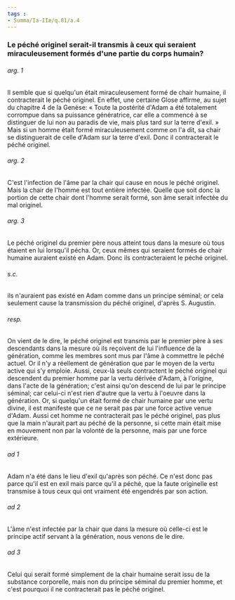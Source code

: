 ```yaml
---
tags : 
- Summa/Ia-IIæ/q.81/a.4
---
```


### Le péché originel serait-il transmis à ceux qui seraient miraculeusement formés d'une partie du corps humain?

###### arg. 1
Il semble que si quelqu'un était miraculeusement formé de chair humaine, il contracterait le péché originel. En effet, une certaine Glose affirme, au sujet du chapitre 4 de la Genèse: « Toute la postérité d'Adam a été totalement corrompue dans sa puissance génératrice, car elle a commencé à se distinguer de lui non au paradis de vie, mais plus tard sur la terre d'exil. » Mais si un homme était formé miraculeusement comme on l'a dit, sa chair se distinguerait de celle d'Adam sur la terre d'exil. Donc il contracterait le péché originel. 

###### arg. 2
C'est l'infection de l'âme par la chair qui cause en nous le péché originel. Mais la chair de l'homme est tout entière infectée. Quelle que soit donc la portion de cette chair dont l'homme serait formé, son âme serait infectée du mal originel. 

###### arg. 3
Le péché originel du premier père nous atteint tous dans la mesure où tous étaient en lui lorsqu'il pécha. Or, ceux mêmes qui seraient formés de chair humaine auraient existé en Adam. Donc ils contracteraient le péché originel. 

###### s.c.
ils n'auraient pas existé en Adam comme dans un principe séminal; or cela seulement cause la transmission du péché originel, d'après S. Augustin. 

###### resp.
On vient de le dire, le péché originel est transmis par le premier père à ses descendants dans la mesure où ils reçoivent de lui l'influence de la génération, comme les membres sont mus par l'âme à commettre le péché actuel. Or il n'y a réellement de génération que par le moyen de la vertu active qui s'y emploie. Aussi, ceux-là seuls contractent le péché originel qui descendent du premier homme par la vertu dérivée d'Adam, à l'origine, dans l'acte de la génération; c'est ainsi qu'on descend de lui par le principe séminal; car celui-ci n'est rien d'autre que la vertu à l'oeuvre dans la génération. Or, si quelqu'un était formé de chair humaine par une vertu divine, il est manifeste que ce ne serait pas par une force active venue d'Adam. Aussi cet homme ne contracterait pas le péché originel, pas plus que la main n'aurait part au péché de la personne, si cette main était mise en mouvement non par la volonté de la personne, mais par une force extérieure. 

###### ad 1
Adam n'a été dans le lieu d'exil qu'après son péché. Ce n'est donc pas parce qu'il est en exil mais parce qu'il a péché, que la faute originelle est transmise à tous ceux qui ont vraiment été engendrés par son action. 

###### ad 2
L'âme n'est infectée par la chair que dans la mesure où celle-ci est le principe actif servant à la génération, nous venons de le dire. 

###### ad 3
Celui qui serait formé simplement de la chair humaine serait issu de la substance corporelle, mais non du principe séminal du premier homme, et c'est pourquoi il ne contracterait pas le péché originel. 

